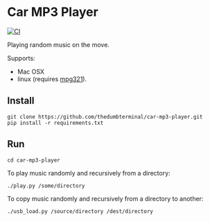 # Car MP3 Player

[![CI](https://github.com/thedumbterminal/car-mp3-player/actions/workflows/ci.yml/badge.svg)](https://github.com/thedumbterminal/car-mp3-player/actions/workflows/ci.yml)

Playing random music on the move.

Supports:

* Mac OSX
* linux (requires [mpg321](http://mpg321.sourceforge.net/)).

## Install

    git clone https://github.com/thedumbterminal/car-mp3-player.git
    pip install -r requirements.txt

## Run

    cd car-mp3-player

To play music randomly and recursively from a directory:

    ./play.py /some/directory

To copy music randomly and recursively from a directory to another:

    ./usb_load.py /source/directory /dest/directory
